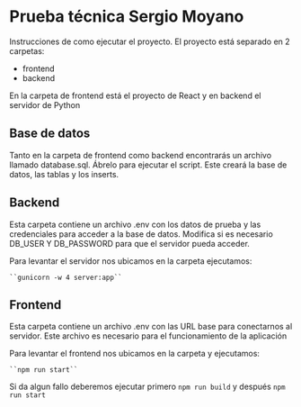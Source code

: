 # Prueba técnica Sergio Moyano

Instrucciones de como ejecutar el proyecto. El proyecto está separado en 2 carpetas:

- frontend
- backend

En la carpeta de frontend está el proyecto de React y en backend el servidor de Python

## Base de datos

Tanto en la carpeta de frontend como backend encontrarás un archivo llamado database.sql. Ábrelo para ejecutar el script. Este creará la base de datos, las tablas y los inserts.

## Backend
Esta carpeta contiene un archivo .env con los datos de prueba y las credenciales para acceder a la base de datos. Modifica si es necesario DB_USER Y DB_PASSWORD para que el servidor pueda acceder.

Para levantar el servidor nos ubicamos en la carpeta ejecutamos:

    ``gunicorn -w 4 server:app``

## Frontend

Esta carpeta contiene un archivo .env con las URL base para conectarnos al servidor. Este archivo es necesario para el funcionamiento de la aplicación

Para levantar el frontend nos ubicamos en la carpeta y ejecutamos:

    ``npm run start``

Si da algun fallo deberemos ejecutar primero ``npm run build`` y después ``npm run start``